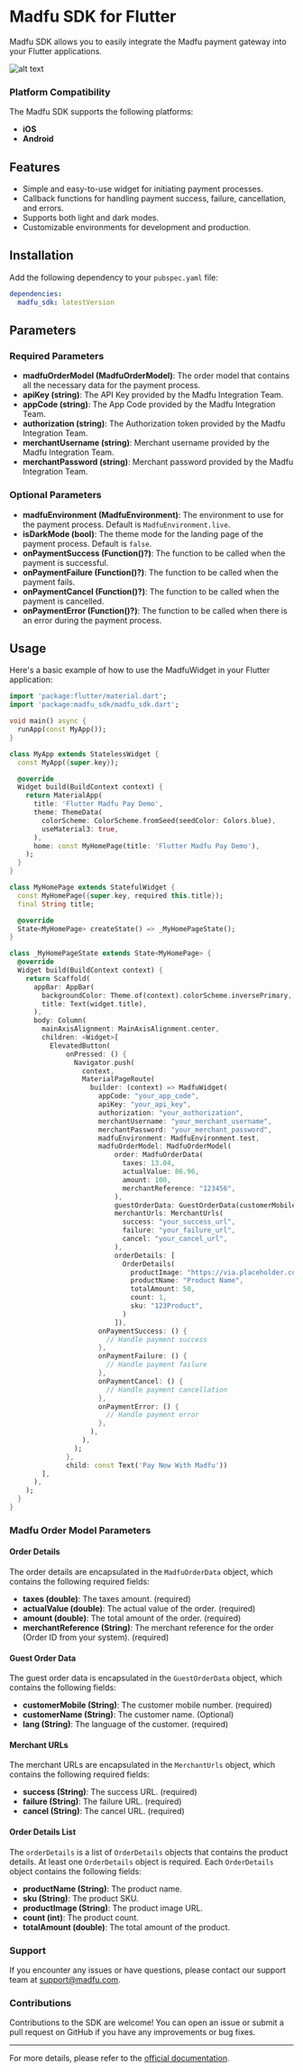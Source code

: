 # Madfu SDK for Flutter

Madfu SDK allows you to easily integrate the Madfu payment gateway into your Flutter applications.

![alt text](https://i.ibb.co/2n3dsrM/Madfu-Link-Flutter.png)

### Platform Compatibility

The Madfu SDK supports the following platforms:
- **iOS**
- **Android**

## Features

- Simple and easy-to-use widget for initiating payment processes.
- Callback functions for handling payment success, failure, cancellation, and errors.
- Supports both light and dark modes.
- Customizable environments for development and production.

## Installation

Add the following dependency to your `pubspec.yaml` file:

```yaml
dependencies:
  madfu_sdk: latestVersion
```
## Parameters

### Required Parameters

- **madfuOrderModel (MadfuOrderModel)**: The order model that contains all the necessary data for the payment process.
- **apiKey (string)**: The API Key provided by the Madfu Integration Team.
- **appCode (string)**: The App Code provided by the Madfu Integration Team.
- **authorization (string)**: The Authorization token provided by the Madfu Integration Team.
- **merchantUsername (string)**: Merchant username provided by the Madfu Integration Team.
- **merchantPassword (string)**: Merchant password provided by the Madfu Integration Team.

### Optional Parameters

- **madfuEnvironment (MadfuEnvironment)**: The environment to use for the payment process. Default is `MadfuEnvironment.live`.
- **isDarkMode (bool)**: The theme mode for the landing page of the payment process. Default is `false`.
- **onPaymentSuccess (Function()?)**: The function to be called when the payment is successful.
- **onPaymentFailure (Function()?)**: The function to be called when the payment fails.
- **onPaymentCancel (Function()?)**: The function to be called when the payment is cancelled.
- **onPaymentError (Function()?)**: The function to be called when there is an error during the payment process.


## Usage

Here's a basic example of how to use the MadfuWidget in your Flutter application:

```dart
import 'package:flutter/material.dart';
import 'package:madfu_sdk/madfu_sdk.dart';

void main() async {
  runApp(const MyApp());
}

class MyApp extends StatelessWidget {
  const MyApp({super.key});

  @override
  Widget build(BuildContext context) {
    return MaterialApp(
      title: 'Flutter Madfu Pay Demo',
      theme: ThemeData(
        colorScheme: ColorScheme.fromSeed(seedColor: Colors.blue),
        useMaterial3: true,
      ),
      home: const MyHomePage(title: 'Flutter Madfu Pay Demo'),
    );
  }
}

class MyHomePage extends StatefulWidget {
  const MyHomePage({super.key, required this.title});
  final String title;

  @override
  State<MyHomePage> createState() => _MyHomePageState();
}

class _MyHomePageState extends State<MyHomePage> {
  @override
  Widget build(BuildContext context) {
    return Scaffold(
      appBar: AppBar(
        backgroundColor: Theme.of(context).colorScheme.inversePrimary,
        title: Text(widget.title),
      ),
      body: Column(
        mainAxisAlignment: MainAxisAlignment.center,
        children: <Widget>[
          ElevatedButton(
              onPressed: () {
                Navigator.push(
                  context,
                  MaterialPageRoute(
                    builder: (context) => MadfuWidget(
                      appCode: "your_app_code",
                      apiKey: "your_api_key",
                      authorization: "your_authorization",
                      merchantUsername: "your_merchant_username",
                      merchantPassword: "your_merchant_password",
                      madfuEnvironment: MadfuEnvironment.test,
                      madfuOrderModel: MadfuOrderModel(
                          order: MadfuOrderData(
                            taxes: 13.04,
                            actualValue: 86.96,
                            amount: 100,
                            merchantReference: "123456",
                          ),
                          guestOrderData: GuestOrderData(customerMobile: "5XXXXXXXX", lang: "ar"),
                          merchantUrls: MerchantUrls(
                            success: "your_success_url",
                            failure: "your_failure_url",
                            cancel: "your_cancel_url",
                          ),
                          orderDetails: [
                            OrderDetails(
                              productImage: "https://via.placeholder.com/100x100",
                              productName: "Product Name",
                              totalAmount: 50,
                              count: 1,
                              sku: "123Product",
                            )
                          ]),
                      onPaymentSuccess: () {
                        // Handle payment success
                      },
                      onPaymentFailure: () {
                        // Handle payment failure
                      },
                      onPaymentCancel: () {
                        // Handle payment cancellation
                      },
                      onPaymentError: () {
                        // Handle payment error
                      },
                    ),
                  ),
                );
              },
              child: const Text('Pay Now With Madfu'))
        ],
      ),
    );
  }
}
```
### Madfu Order Model Parameters

#### Order Details

The order details are encapsulated in the `MadfuOrderData` object, which contains the following required fields:

- **taxes (double)**: The taxes amount. (required)
- **actualValue (double)**: The actual value of the order. (required)
- **amount (double)**: The total amount of the order. (required)
- **merchantReference (String)**: The merchant reference for the order (Order ID from your system). (required)

#### Guest Order Data

The guest order data is encapsulated in the `GuestOrderData` object, which contains the following fields:

- **customerMobile (String)**: The customer mobile number. (required)
- **customerName (String)**: The customer name. (Optional)
- **lang (String)**: The language of the customer. (required)

#### Merchant URLs

The merchant URLs are encapsulated in the `MerchantUrls` object, which contains the following required fields:

- **success (String)**: The success URL. (required)
- **failure (String)**: The failure URL. (required)
- **cancel (String)**: The cancel URL. (required)

#### Order Details List

The `orderDetails` is a list of `OrderDetails` objects that contains the product details. At least one `OrderDetails` object is required. Each `OrderDetails` object contains the following fields:

- **productName (String)**: The product name.
- **sku (String)**: The product SKU.
- **productImage (String)**: The product image URL.
- **count (int)**: The product count.
- **totalAmount (double)**: The total amount of the product.

### Support

If you encounter any issues or have questions, please contact our support team at [support@madfu.com](mailto:support@madfu.com).

### Contributions

Contributions to the SDK are welcome! You can open an issue or submit a pull request on GitHub if you have any improvements or bug fixes.

---

For more details, please refer to the [official documentation](https://madfuapis.readme.io).
